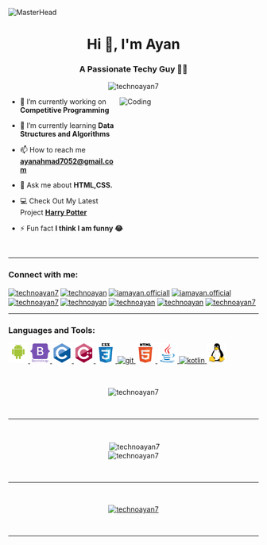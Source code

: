 ![MasterHead](https://mir-s3-cdn-cf.behance.net/project_modules/max_1200/79731568097599.5b50bca477735.jpg)
<h1 align="center">Hi 👋, I'm Ayan</h1>

<h3 align="center">A Passionate Techy Guy 👨‍💻</h3>
<p align="center"> <img src="https://komarev.com/ghpvc/?username=technoayan7&label=Profile%20views&color=0e75b6&style=flat" alt="technoayan7" /> </p>
<img align="right" alt="Coding" width="280" height="220" src="https://cdn.dribbble.com/users/2514208/screenshots/9457622/media/30a1e1fa2d62e32d6b3e592518bfa6e5.gif">

- 🔭 I’m currently working on **Competitive Programming**

- 🌱 I’m currently learning **Data Structures and Algorithms**

- 📫 How to reach me **ayanahmad7052@gmail.com**

- 💬 Ask me about **HTML,CSS.**
 
- 💻 Check Out My Latest Project **<a href="https://technoayan77.github.io/technoayan7-Final-Task/" target="blank">Harry Potter</a>**
 
- ⚡ Fun fact **I think I am funny 😂**

<br>

***

<h3 align="left">Connect with me:</h3>

<a href="https://twitter.com/technoayan7" target="blank"><img align="center" src="https://raw.githubusercontent.com/rahuldkjain/github-profile-readme-generator/master/src/images/icons/Social/twitter.svg" alt="technoayan7" height="30" width="40" /></a>
<a href="https://linkedin.com/in/technoayan" target="blank"><img align="center" src="https://raw.githubusercontent.com/rahuldkjain/github-profile-readme-generator/master/src/images/icons/Social/linked-in-alt.svg" alt="technoayan" height="30" width="40" /></a>
<a href="https://fb.com/iamayan.officiall" target="blank"><img align="center" src="https://raw.githubusercontent.com/rahuldkjain/github-profile-readme-generator/master/src/images/icons/Social/facebook.svg" alt="iamayan.officiall" height="30" width="40" /></a>
<a href="https://instagram.com/iamayan.official" target="blank"><img align="center" src="https://raw.githubusercontent.com/rahuldkjain/github-profile-readme-generator/master/src/images/icons/Social/instagram.svg" alt="iamayan.official" height="30" width="40" /></a>
<a href="https://www.codechef.com/users/technoayan7" target="blank"><img align="center" src="https://cdn.jsdelivr.net/npm/simple-icons@3.1.0/icons/codechef.svg" alt="technoayan7" height="30" width="40" /></a>
<a href="https://www.hackerrank.com/technoayan" target="blank"><img align="center" src="https://raw.githubusercontent.com/rahuldkjain/github-profile-readme-generator/master/src/images/icons/Social/hackerrank.svg" alt="technoayan" height="30" width="40" /></a>
<a href="https://www.leetcode.com/technoayan" target="blank"><img align="center" src="https://raw.githubusercontent.com/rahuldkjain/github-profile-readme-generator/master/src/images/icons/Social/leet-code.svg" alt="technoayan" height="30" width="40" /></a>
<a href="https://www.hackerearth.com/@technoayan" target="blank"><img align="center" src="https://raw.githubusercontent.com/rahuldkjain/github-profile-readme-generator/master/src/images/icons/Social/hackerearth.svg" alt="technoayan" height="30" width="40" /></a>
<a href="https://auth.geeksforgeeks.org/user/technoayan7" target="blank"><img align="center" src="https://raw.githubusercontent.com/rahuldkjain/github-profile-readme-generator/master/src/images/icons/Social/geeks-for-geeks.svg" alt="technoayan7" height="30" width="40" /></a></p>

***

<h3 align="left">Languages and Tools:</h3>

<p align="left">
<p align="left"> <a href="https://developer.android.com" target="_blank" rel="noreferrer"> <img src="https://raw.githubusercontent.com/devicons/devicon/master/icons/android/android-original-wordmark.svg" alt="android" width="40" height="40"/> </a> <a href="https://getbootstrap.com" target="_blank" rel="noreferrer"> <img src="https://raw.githubusercontent.com/devicons/devicon/master/icons/bootstrap/bootstrap-plain-wordmark.svg" alt="bootstrap" width="40" height="40"/> </a> <a href="https://www.cprogramming.com/" target="_blank" rel="noreferrer"> <img src="https://raw.githubusercontent.com/devicons/devicon/master/icons/c/c-original.svg" alt="c" width="40" height="40"/> </a> <a href="https://www.w3schools.com/cpp/" target="_blank" rel="noreferrer"> <img src="https://raw.githubusercontent.com/devicons/devicon/master/icons/cplusplus/cplusplus-original.svg" alt="cplusplus" width="40" height="40"/> </a> <a href="https://www.w3schools.com/css/" target="_blank" rel="noreferrer"> <img src="https://raw.githubusercontent.com/devicons/devicon/master/icons/css3/css3-original-wordmark.svg" alt="css3" width="40" height="40"/> </a> <a href="https://git-scm.com/" target="_blank" rel="noreferrer"> <img src="https://www.vectorlogo.zone/logos/git-scm/git-scm-icon.svg" alt="git" width="40" height="40"/> </a> <a href="https://www.w3.org/html/" target="_blank" rel="noreferrer"> <img src="https://raw.githubusercontent.com/devicons/devicon/master/icons/html5/html5-original-wordmark.svg" alt="html5" width="40" height="40"/> </a> <a href="https://www.java.com" target="_blank" rel="noreferrer"> <img src="https://raw.githubusercontent.com/devicons/devicon/master/icons/java/java-original.svg" alt="java" width="40" height="40"/> </a> <a href="https://kotlinlang.org" target="_blank" rel="noreferrer"> <img src="https://www.vectorlogo.zone/logos/kotlinlang/kotlinlang-icon.svg" alt="kotlin" width="40" height="40"/> </a> <a href="https://www.linux.org/" target="_blank" rel="noreferrer"> <img src="https://raw.githubusercontent.com/devicons/devicon/master/icons/linux/linux-original.svg" alt="linux" width="40" height="40"/> </a> </p>
<br>
<div align=center>
<p><img align="center" src="https://github-readme-stats.vercel.app/api/top-langs?username=technoayan7&theme=radical&show_icons=true&locale=en&layout=compact" alt="technoayan7" /><br></p>
</div>
<br>

***

<br>
<div align=center>
<p>&nbsp;<img align="center" src="https://github-readme-stats.vercel.app/api?username=technoayan7&theme=radical&show_icons=true&locale=en" alt="technoayan7" /><br>
<img align="center" src="https://github-readme-streak-stats.herokuapp.com/?user=technoayan7&theme=radical" alt="technoayan7" /></p>
</div>
<br>

***
<br>
<p align="center"> <a href="https://github.com/ryo-ma/github-profile-trophy"><img src="https://github-profile-trophy.vercel.app/?username=technoayan7&theme=radical&column=3" alt="technoayan7" /></a> </p>
<br>

***
